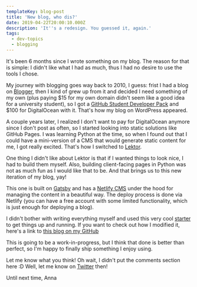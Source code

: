 ```yaml
---
templateKey: blog-post
title: 'New blog, who dis?'
date: 2019-04-22T20:00:10.000Z
description: 'It''s a redesign. You guessed it, again.'
tags:
  - dev-topics
  - blogging
---
```

It's been 6 months since I wrote something on my blog. The reason for that is simple: I didn't like what I had as much, thus I had no desire to use the tools I chose.

My journey with blogging goes way back to 2010, I guess: frist I had a blog on [Blogger](https://blogger.com), then I kind of grew up from it and decided I need something of my own (plus paying $15 for my own domain didn't seem like a good idea for a university student), so I got a [GitHub Student Developer Pack](https://education.github.com/pack) and $100 for DigitalOcean with it. That's how my blog on WordPress appeared.

A couple years later, I realized I don't want to pay for DigitalOcean anymore since I don't post as often, so I started looking into static solutions like GitHub Pages. I was learning Python at the time, so when I found out that I could have a mini-version of a CMS that would generate static content for me, I got really excited. That's how I switched to [Lektor](https://www.getlektor.com/).

One thing I didn't like about Lektor is that if I wanted things to look nice, I had to build them myself. Also, building client-facing pages in Python was not as much fun as I would like that to be. And that brings us to this new iteration of my blog, yay!

This one is built on [Gatsby](https://www.gatsbyjs.org/) and has a [Netlify CMS](https://www.netlifycms.org/) under the hood for managing the content in a beautiful way. The deploy process is done via Netlify (you can have a free account with some limited functionality, which is just enough for deploying a blog).

I didn't bother with writing everything myself and used this very cool [starter](https://github.com/netlify-templates/gatsby-starter-netlify-cms) to get things up and running. If you want to check out how I modified it, here's a link to [this blog on my GitHub](https://github.com/bluebirrrrd/bluebirrrrd.com)

This is going to be a work-in-progress, but I think that done is better than perfect, so I'm happy to finally ship something I enjoy using.

Let me know what you think! Oh wait, I didn't put the comments section here :D Well, let me know on [Twitter](https://twitter.com/bluebirrrrd) then!

Until next time,
Anna
